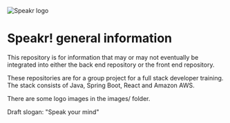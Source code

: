 ![Speakr logo](images/SpeakrLogoRASTER640px.png)

# Speakr! general information

This repository is for information that may or may not eventually be integrated 
into either the back end repository or the front end repository.

These repositories are for a group project for a full stack developer training. 
The stack consists of Java, Spring Boot, React and Amazon AWS.

There are some logo images in the images/ folder.

Draft slogan: "Speak your mind"
